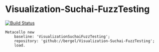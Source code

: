 # Visualization-Suchai-FuzzTesting
[![Build Status](https://travis-ci.com/bergel/Visualization-Suchai-FuzzTesting.svg?branch=main)](https://travis-ci.com/bergel/Visualization-Suchai-FuzzTesting)

```Smalltalk
Metacello new
    baseline: 'VisualizationSuchaiFuzzTesting';
    repository: 'github://bergel/Visualization-Suchai-FuzzTesting';
    load.
```

